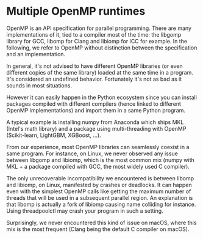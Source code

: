 # Multiple OpenMP runtimes

OpenMP is an API specification for parallel programming. There are many
implementations of it, tied to a compiler most of the time: the libgomp library
for GCC, libomp for Clang and libiomp for ICC for example. In the following,
we refer to OpenMP without distinction between the specification and an
implementation.

In general, it's not advised to have different OpenMP libraries (or even
different copies of the same library) loaded at the same time in a program.
It's considered an undefined behavior. Fortunately it's not as bad as it sounds
in most situations.

However it can easily happen in the Python ecosystem since you can install
packages compiled with different compilers (hence linked to different OpenMP
implementations) and import them in a same Python program.

A typical example is installing numpy from Anaconda which ships MKL
(Intel's math library) and a package using multi-threading with OpenMP
(Scikit-learn, LightGBM, XGBoost, ...).

From our experience, most OpenMP libraries can seamlessly coexist in a same
program. For instance, on Linux, we never observed any issue between libgomp
and libiomp, which is the most common mix (numpy with MKL + a package compiled
with GCC, the most widely used C compiler).

The only unrecoverable incompatibility we encountered is between libomp and
libiomp, on Linux, manifested by crashes or deadlocks. It can happen even with
the simplest OpenMP calls like getting the maximum number of threads that will
be used in a subsequent parallel region. An explanation is that libomp is
actually a fork of libiomp causing name colliding for instance. Using
threadpoolctl may crash your program in such a setting.

Surprisingly, we never encountered this kind of issue on macOS, where this mix
is the most frequent (Clang being the default C compiler on macOS).
